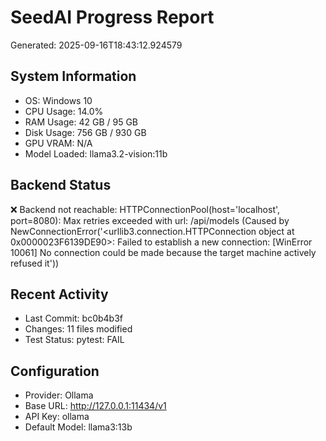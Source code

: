 # SeedAI Progress Report
Generated: 2025-09-16T18:43:12.924579

## System Information
- OS: Windows 10
- CPU Usage: 14.0%
- RAM Usage: 42 GB / 95 GB
- Disk Usage: 756 GB / 930 GB
- GPU VRAM: N/A
- Model Loaded: llama3.2-vision:11b

## Backend Status
❌ Backend not reachable: HTTPConnectionPool(host='localhost', port=8080): Max retries exceeded with url: /api/models (Caused by NewConnectionError('<urllib3.connection.HTTPConnection object at 0x0000023F6139DE90>: Failed to establish a new connection: [WinError 10061] No connection could be made because the target machine actively refused it'))

## Recent Activity
- Last Commit: bc0b4b3f
- Changes: 11 files modified
- Test Status: pytest: FAIL

## Configuration
- Provider: Ollama
- Base URL: http://127.0.0.1:11434/v1
- API Key: ollama
- Default Model: llama3:13b
